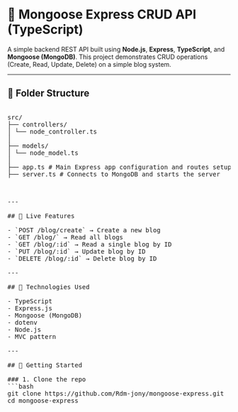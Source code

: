 # 📝 Mongoose Express CRUD API (TypeScript)

A simple backend REST API built using **Node.js**, **Express**, **TypeScript**, and **Mongoose (MongoDB)**. This project demonstrates CRUD operations (Create, Read, Update, Delete) on a simple blog system.

---

## 📂 Folder Structure
<pre>

src/
├── controllers/
│ └── node_controller.ts
│
├── models/ 
│ └── node_model.ts
│
├── app.ts # Main Express app configuration and routes setup
├── server.ts # Connects to MongoDB and starts the server

<pre>

---

## 🔗 Live Features

- `POST /blog/create` → Create a new blog
- `GET /blog/` → Read all blogs
- `GET /blog/:id` → Read a single blog by ID
- `PUT /blog/:id` → Update blog by ID
- `DELETE /blog/:id` → Delete blog by ID

---

## 🧰 Technologies Used

- TypeScript
- Express.js
- Mongoose (MongoDB)
- dotenv
- Node.js
- MVC pattern

---

## 🚀 Getting Started

### 1. Clone the repo
```bash
git clone https://github.com/Rdm-jony/mongoose-express.git
cd mongoose-express
